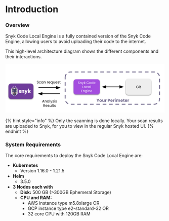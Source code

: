 # Introduction

### Overview

Snyk Code Local Engine is a fully contained version of the Snyk Code Engine, allowing users to avoid uploading their code to the internet.

This high-level architecture diagram shows the different components and their interactions.

![Snyk Code Local Engine Architecture](<../../../../.gitbook/assets/Screen Shot 2021-11-11 at 2.36.41 PM.png>)

{% hint style="info" %}
Only the scanning is done locally. Your scan results are uploaded to Snyk, for you to view in the regular Snyk hosted UI.
{% endhint %}

### System Requirements

The core requirements to deploy the Snyk Code Local Engine are:

* **Kubernetes**
  * Version 1.16.0 - 1.21.5
* **Helm**
  * 3.5.0
* **3 Nodes each with**
  * **Disk:** 500 GB (>300GB Ephemeral Storage)
  * **CPU and RAM:**
    * AWS instance type m5.8xlarge OR
    * GCP instance type e2-standard-32 OR
    * 32 core CPU with 120GB RAM
